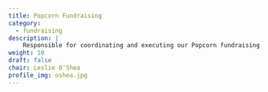 ```yaml
---
title: Popcorn Fundraising
category: 
  - fundraising
description: |
    Responsible for coordinating and executing our Popcorn fundraising events
weight: 10
draft: false
chair: Leslie O'Shea
profile_img: oshea.jpg
---
```

